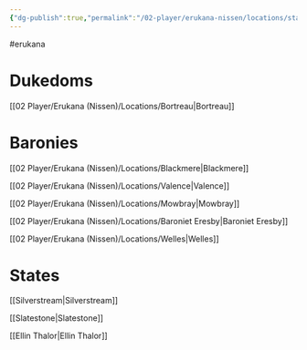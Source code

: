 ```yaml
---
{"dg-publish":true,"permalink":"/02-player/erukana-nissen/locations/states-and-baronies-of-erukana/"}
---
```


#erukana 

# Dukedoms
[[02 Player/Erukana (Nissen)/Locations/Bortreau\|Bortreau]]

# Baronies
[[02 Player/Erukana (Nissen)/Locations/Blackmere\|Blackmere]]

[[02 Player/Erukana (Nissen)/Locations/Valence\|Valence]]

[[02 Player/Erukana (Nissen)/Locations/Mowbray\|Mowbray]]

[[02 Player/Erukana (Nissen)/Locations/Baroniet Eresby\|Baroniet Eresby]]

[[02 Player/Erukana (Nissen)/Locations/Welles\|Welles]]

# States 
[[Silverstream\|Silverstream]]

[[Slatestone\|Slatestone]]

[[Ellin Thalor\|Ellin Thalor]]

